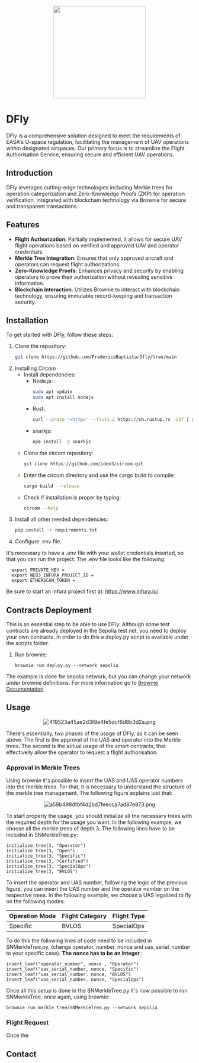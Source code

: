 <p align="center">
  <img src="https://iili.io/JgM817S.md.png" width="250" height="250">
</p>

# DFly

DFly is a comprehensive solution designed to meet the requirements of EASA's U-space regulation, facilitating the management of UAV operations within designated airspaces. Our primary focus is to streamline the Flight Authorisation Service, ensuring secure and efficient UAV operations.

## Introduction
DFly leverages cutting-edge technologies including Merkle trees for operation categorization and Zero-Knowledge Proofs (ZKP) for operation verification, integrated with blockchain technology via Brownie for secure and transparent transactions.

## Features
- **Flight Authorization**: Partially implemented, it allows for secure UAV flight operations based on verified and approved UAV and operator credentials.
- **Merkle Tree Integration**: Ensures that only approved aircraft and operators can request flight authorizations.
- **Zero-Knowledge Proofs**: Enhances privacy and security by enabling operators to prove their authorization without revealing sensitive information.
- **Blockchain Interaction**: Utilizes Brownie to interact with blockchain technology, ensuring immutable record-keeping and transaction security.

## Installation
To get started with DFly, follow these steps:
1. Clone the repository:
   ```bash
   git clone https://github.com/FredericoBaptista/Dfly/tree/main
2. Installing Circom
   - Install dependencies:
      - Node.js:
         ```bash
         sudo apt update
         sudo apt install nodejs
      
      - Rust:
         ```bash
         curl --proto '=https' --tlsv1.2 https://sh.rustup.rs -sSf | sh

      - snarkjs:
         ```bash
         npm install -g snarkjs
   
   - Clone the circom repository:
      ```bash
      git clone https://github.com/iden3/circom.git
   
   - Enter the circom directory and use the cargo build to compile:
      ```bash
      cargo build --release
   - Check if installation is proper by typing:
      ```bash
      circom --help  
3. Install all other needed dependencies:
   ```bash
   pip install -r requirements.txt
4. Configure .env file.

It's necessary to have a .env file with your wallet credentials inserted, so that you can run the project. The .env file looks like the following:

      
      export PRIVATE_KEY = 
      export WEB3_INFURA_PROJECT_ID = 
      export ETHERSCAN_TOKEN =
      

   Be sure to start an infura project first at: https://www.infura.io/
## Contracts Deployment
This is an essential step to be able to use DFly. Although some test contracts are already deployed in the Sepolia test net, you need to deploy your own contracts.
In order to do this a deploy.py script is available under the scripts folder.

1. Run brownie:
   ```
   brownie run deploy.py --network sepolia
   ```
The example is done for sepolia network, but you can change your network under brownie definitions. For more information go to [Brownie Documentation](https://eth-brownie.readthedocs.io/en/stable/toctree.html)
## Usage
<p align="center">
<img src="https://imgtr.ee/images/2024/05/04/419523a45ae2d3f8e4fe5dcf6d8b3d2a.png" alt="419523a45ae2d3f8e4fe5dcf6d8b3d2a.png" border="0" />
</p>
There's essentially, two phases of the usage of DFly, as it can be seen above. The first is the approval of the UAS and operator into the Merkle trees. The second is the actual usage of the smart contracts, that effectivelly allow the operator to request a flight authorisation.

### Approval in Merkle Trees

Using brownie it's possible to insert the UAS and UAS operator numbers into the merkle trees. For that, it is necessary to understand the structure of the merkle tree management. The following figure explains just that:

<p align="center">
<img src="https://imgtr.ee/images/2024/05/04/a59b498dfbf4d2bd7feecca7ad87e873.png" alt="a59b498dfbf4d2bd7feecca7ad87e873.png" border="0" />
</p>

To start properly the usage, you should initialize all the necessary trees with the required depth for the usage you want. In the following example, we choose all the merkle trees of depth 3. The following lines have to be included in SNMerkleTree.py:
   ```
   initialize_tree(3, "Operator")
   initialize_tree(3, "Open")
   initialize_tree(3, "Specific")
   initialize_tree(3, "Certified")
   initialize_tree(3, "SpecialOps")
   initialize_tree(3, "BVLOS")
   ```
To insert the operator and UAS number, following the logic of the previous figure, you can insert the UAS number and the operator number on the respective trees. In the following example, we choose a UAS legalized to fly on the following modes:

| Operation Mode | Flight Category | Flight Type  |
| -------------- | --------------- | ------------ | 
|    Specific    |      BVLOS      |  SpecialOps  |


To do this the following lines of code need to be included in SNMerkleTree.py, (change operator_number, nonce and uas_serial_number to your specific case). **The nonce has to be an integer** :

   ```
   insert_leaf("operator_number", nonce , "Operator")
   insert_leaf("uas_serial_number, nonce, "Specific")
   insert_leaf("uas_serial_number, nonce, "BVLOS")
   insert_leaf("uas_serial_number, nonce, "SpecialOps")
   ```

Once all this setup is done in the SNMerkleTree.py it's now possible to run SNMerkleTree, once again, using brownie:
```
brownie run merkle_tree/SNMerkleTree.py --network sepolia
```

### Flight Request

Once the



## Contact

